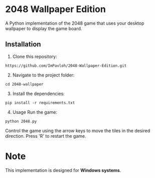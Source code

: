 # 2048 Wallpaper Edition
A Python implementation of the 2048 game that uses your desktop wallpaper to display the game board.

## Installation

1. Clone this repository:
```
https://github.com/ImPavloh/2048-Wallpaper-Edition.git
```

2. Navigate to the project folder:
```
cd 2048-wallpaper
```

3. Install the dependencies:
```
pip install -r requirements.txt
```

4. Usage
Run the game:
```
python 2048.py
```
Control the game using the arrow keys to move the tiles in the desired direction. Press 'R' to restart the game.

# Note
This implementation is designed for **Windows systems**.
